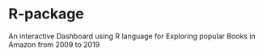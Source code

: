 # R-package
An interactive Dashboard using R language for Exploring popular Books in Amazon from 2009 to 2019
